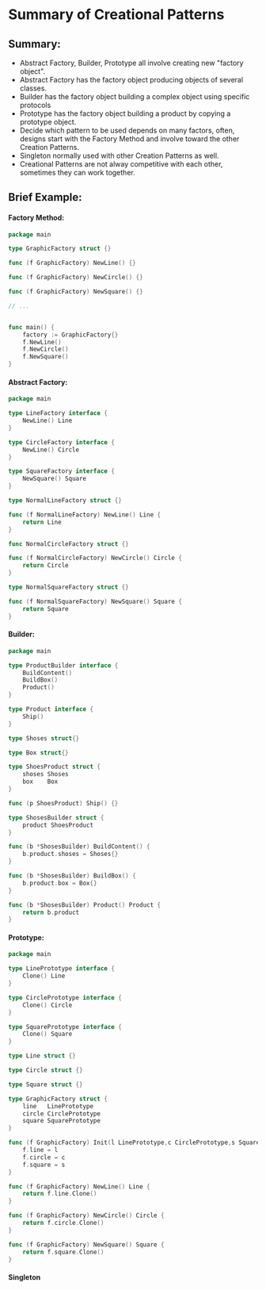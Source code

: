 # Summary of Creational Patterns

## Summary:

* Abstract Factory, Builder, Prototype all involve creating new "factory object". 
* Abstract Factory has the factory object producing objects of several classes.
* Builder has the factory object building a complex object using specific protocols
* Prototype has the factory object building a product by copying a prototype object.
* Decide which pattern to be used depends on many factors, often, designs start with the Factory Method and involve toward the other Creation Patterns.
* Singleton normally used with other Creation Patterns as well.
* Creational Patterns are not alway competitive with each other, sometimes they can work together.

## Brief Example:

#### Factory Method:

```go
package main

type GraphicFactory struct {}

func (f GraphicFactory) NewLine() {}

func (f GraphicFactory) NewCircle() {}

func (f GraphicFactory) NewSquare() {}

// ...


func main() {
    factory := GraphicFactory{}
    f.NewLine()
    f.NewCircle()
    f.NewSquare()
}

```



#### Abstract Factory:

```go
package main

type LineFactory interface {
    NewLine() Line
}

type CircleFactory interface {
    NewLine() Circle
}

type SquareFactory interface {
    NewSquare() Square
}

type NormalLineFactory struct {}

func (f NormalLineFactory) NewLine() Line {
    return Line
}

func NormalCircleFactory struct {}

func (f NormalCircleFactory) NewCircle() Circle {
    return Circle
}

type NormalSquareFactory struct {}

func (f NormalSquareFactory) NewSquare() Square {
    return Square
}
```



#### Builder:

```go
package main

type ProductBuilder interface {
	BuildContent()
	BuildBox()
	Product()
}

type Product interface {
	Ship()
}

type Shoses struct{}

type Box struct{}

type ShoesProduct struct {
	shoses Shoses
	box    Box
}

func (p ShoesProduct) Ship() {}

type ShosesBuilder struct {
	product ShoesProduct
}

func (b *ShosesBuilder) BuildContent() {
	b.product.shoses = Shoses{}
}

func (b *ShosesBuilder) BuildBox() {
	b.product.box = Box{}
}

func (b *ShosesBuilder) Product() Product {
	return b.product
}

```



#### Prototype:

```go
package main

type LinePrototype interface {
    Clone() Line
}

type CirclePrototype interface {
    Clone() Circle
}

type SquarePrototype interface {
    Clone() Square
}

type Line struct {}

type Circle struct {}

type Square struct {}

type GraphicFactory struct {
    line   LinePrototype
    circle CirclePrototype
    square SquarePrototype
}

func (f GraphicFactory) Init(l LinePrototype,c CirclePrototype,s SquarePrototype) {
    f.line = l
    f.circle = c
    f.square = s
}

func (f GraphicFactory) NewLine() Line {
    return f.line.Clone()
}

func (f GraphicFactory) NewCircle() Circle {
    return f.circle.Clone()
}

func (f GraphicFactory) NewSquare() Square {
    return f.square.Clone()
}


```



#### Singleton

```text

```




